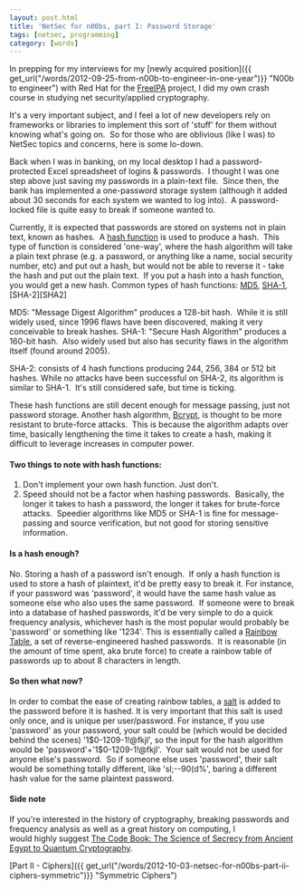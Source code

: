 ```yaml
---
layout: post.html
title: 'NetSec for n00bs, part I: Password Storage'
tags: [netsec, programming]
category: [words]
---
```


In prepping for my interviews for my [newly acquired position]({{ get_url("/words/2012-09-25-from-n00b-to-engineer-in-one-year")}} "N00b to engineer") with Red Hat for the [FreeIPA][FreeIPA] project, I did my own crash course in studying net security/applied cryptography.  

It's a very important subject, and I feel a lot of new developers rely on frameworks or libraries to implement this sort of 'stuff' for them without knowing what's going on.  So for those who are oblivious (like I was) to NetSec topics and concerns, here is some lo-down.


Back when I was in banking, on my local desktop I had a password-protected Excel spreadsheet of logins & passwords.  I thought I was one step above just saving my passwords in a plain-text file.  Since then, the bank has implemented a one-password storage system (although it added about 30 seconds for each system we wanted to log into).  A password-locked file is quite easy to break if someone wanted to.

Currently, it is expected that passwords are stored on systems not in plain text, known as hashes.  A [hash function][hash function] is used to produce a hash.  This type of function is considered 'one-way', where the hash algorithm will take a plain text phrase (e.g. a password, or anything like a name, social security number, etc) and put out a hash, but would not be able to reverse it - take the hash and put out the plain text.  If you put a hash into a hash function, you would get a new hash.  Common types of hash functions: [MD5][MD5], [SHA-1][SHA-1], [SHA-2][SHA2] 

MD5: "Message Digest Algorithm" produces a 128-bit hash.  While it is still widely used, since 1996 flaws have been discovered, making it very conceivable to break hashes. SHA-1: "Secure Hash Algorithm" produces a 160-bit hash.  Also widely used but also has security flaws in the algorithm itself (found around 2005). 

SHA-2: consists of 4 hash functions producing 244, 256, 384 or 512 bit hashes. While no attacks have been successful on SHA-2, its algorithm is similar to SHA-1.  It's still considered safe, but time is ticking. 

These hash functions are still decent enough for message passing, just not password storage. Another hash algorithm, [Bcrypt][Bcrypt], is thought to be more resistant to brute-force attacks.  This is because the algorithm adapts over time, basically lengthening the time it takes to create a hash, making it difficult to leverage increases in computer power. 

#### Two things to note with hash functions:
1. Don't implement your own hash function. Just don't.
2. Speed should not be a factor when hashing passwords.  Basically, the longer it takes to hash a password, the longer it takes for brute-force attacks.  Speedier algorithms like MD5 or SHA-1 is fine for message-passing and source verification, but not good for storing sensitive information. 

#### Is a hash enough?
No. Storing a hash of a password isn't enough.  If only a hash function is used to store a hash of plaintext, it'd be pretty easy to break it. For instance, if your password was 'password', it would have the same hash value as someone else who also uses the same password.  If someone were to break into a database of hashed passwords, it'd be very simple to do a quick frequency analysis, whichever hash is the most popular would probably be 'password' or something like '1234'. This is essentially called a [Rainbow Table][Rainbow Table], a set of reverse-engineered hashed passwords.  It is reasonable (in the amount of time spent, aka brute force) to create a rainbow table of passwords up to about 8 characters in length. 

#### So then what now? 
In order to combat the ease of creating rainbow tables, a [salt][salt] is added to the password before it is hashed.  It is very important that this salt is used only once, and is unique per user/password. For instance, if you use 'password' as your password, your salt could be (which would be decided behind the scenes) '1\$0-1209-1!@fkjl', so the input for the hash algorithm would be 'password'+'1\$0-1209-1!@fkjl'.  Your salt would not be used for anyone else's password.  So if someone else uses 'password', their salt would be something totally different, like 'sl;--90(d%', baring a different hash value for the same plaintext password. 

#### Side note 
If you're interested in the history of cryptography, breaking passwords and frequency analysis as well as a great history on computing, I would highly suggest [The Code Book: The Science of Secrecy from Ancient Egypt to Quantum Cryptography][The Code Book]. 

[Part II - Ciphers]({{ get_url("/words/2012-10-03-netsec-for-n00bs-part-ii-ciphers-symmetric")}} "Symmetric Ciphers")


[FreeIPA]: http://freeipa.org/page/Main_Page "FreeIPA"
[hash function]: http://en.wikipedia.org/wiki/Hash_function "Wiki: Hash Function"
[MD5]: http://en.wikipedia.org/wiki/MD5 "wiki: md5"
[SHA-1]: http://en.wikipedia.org/wiki/SHA-1 "Wiki: SHA-1"
[SHA-2]: http://en.wikipedia.org/wiki/SHA-2 "Wiki: SHA-2"
[Bcrypt]: http://en.wikipedia.org/wiki/Bcrypt "Wiki: Bcrypt"
[Rainbow Table]: http://en.wikipedia.org/wiki/Rainbow_table "Wiki: Rainbow table"
[salt]: http://en.wikipedia.org/wiki/Salt_(cryptography) "Wiki: Salt"
[The Code Book]: http://www.amazon.com/gp/product/B004IK8PLE/ref=as_li_ss_tl?ie=UTF8&camp=1789&creative=390957&creativeASIN=B004IK8PLE&linkCode=as2&tag=roglyn-20 "The Code Book"
